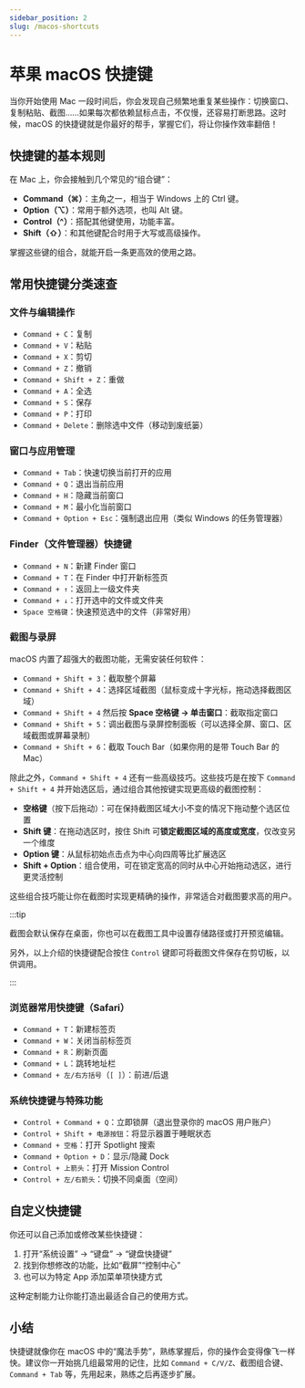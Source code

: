 ```yaml
---
sidebar_position: 2
slug: /macos-shortcuts
---
```


# 苹果 macOS 快捷键

当你开始使用 Mac 一段时间后，你会发现自己频繁地重复某些操作：切换窗口、复制粘贴、截图……如果每次都依赖鼠标点击，不仅慢，还容易打断思路。这时候，macOS 的快捷键就是你最好的帮手，掌握它们，将让你操作效率翻倍！



## 快捷键的基本规则

在 Mac 上，你会接触到几个常见的“组合键”：

- **Command（⌘）**：主角之一，相当于 Windows 上的 Ctrl 键。
- **Option（⌥）**：常用于额外选项，也叫 Alt 键。
- **Control（^）**：搭配其他键使用，功能丰富。
- **Shift（⇧）**：和其他键配合时用于大写或高级操作。

掌握这些键的组合，就能开启一条更高效的使用之路。



## 常用快捷键分类速查

### 文件与编辑操作

- `Command + C`：复制
- `Command + V`：粘贴
- `Command + X`：剪切
- `Command + Z`：撤销
- `Command + Shift + Z`：重做
- `Command + A`：全选
- `Command + S`：保存
- `Command + P`：打印
- `Command + Delete`：删除选中文件（移动到废纸篓）

### 窗口与应用管理

- `Command + Tab`：快速切换当前打开的应用
- `Command + Q`：退出当前应用
- `Command + H`：隐藏当前窗口
- `Command + M`：最小化当前窗口
- `Command + Option + Esc`：强制退出应用（类似 Windows 的任务管理器）

### Finder（文件管理器）快捷键

- `Command + N`：新建 Finder 窗口
- `Command + T`：在 Finder 中打开新标签页
- `Command + ↑`：返回上一级文件夹
- `Command + ↓`：打开选中的文件或文件夹
- `Space 空格键`：快速预览选中的文件（非常好用）

### 截图与录屏

macOS 内置了超强大的截图功能，无需安装任何软件：

- `Command + Shift + 3`：截取整个屏幕
- `Command + Shift + 4`：选择区域截图（鼠标变成十字光标，拖动选择截图区域）
- `Command + Shift + 4` 然后按 **Space 空格键 → 单击窗口**：截取指定窗口
- `Command + Shift + 5`：调出截图与录屏控制面板（可以选择全屏、窗口、区域截图或屏幕录制）
- `Command + Shift + 6`：截取 Touch Bar（如果你用的是带 Touch Bar 的 Mac）

除此之外，`Command + Shift + 4` 还有一些高级技巧。这些技巧是在按下 `Command + Shift + 4` 并开始选区后，通过组合其他按键实现更高级的截图控制：

- **空格键**（按下后拖动）：可在保持截图区域大小不变的情况下拖动整个选区位置
- **Shift 键**：在拖动选区时，按住 Shift 可**锁定截图区域的高度或宽度**，仅改变另一个维度
- **Option 键**：从鼠标初始点击点为中心向四周等比扩展选区
- **Shift + Option**：组合使用，可在锁定宽高的同时从中心开始拖动选区，进行更灵活控制

这些组合技巧能让你在截图时实现更精确的操作，非常适合对截图要求高的用户。

:::tip

截图会默认保存在桌面，你也可以在截图工具中设置存储路径或打开预览编辑。

另外，以上介绍的快捷键配合按住 `Control` 键即可将截图文件保存在剪切板，以供调用。

:::

### 浏览器常用快捷键（Safari）

- `Command + T`：新建标签页
- `Command + W`：关闭当前标签页
- `Command + R`：刷新页面
- `Command + L`：跳转地址栏
- `Command + 左/右方括号`（`[ ]`）：前进/后退

### 系统快捷键与特殊功能

- `Control + Command + Q`：立即锁屏（退出登录你的 macOS 用户账户）
- `Control + Shift + 电源按钮`：将显示器置于睡眠状态
- `Command + 空格`：打开 Spotlight 搜索
- `Command + Option + D`：显示/隐藏 Dock
- `Control + 上箭头`：打开 Mission Control
- `Control + 左/右箭头`：切换不同桌面（空间）



## 自定义快捷键

你还可以自己添加或修改某些快捷键：

1. 打开“系统设置” → “键盘” → “键盘快捷键”
2. 找到你想修改的功能，比如“截屏”“控制中心”
3. 也可以为特定 App 添加菜单项快捷方式

这种定制能力让你能打造出最适合自己的使用方式。



## 小结

快捷键就像你在 macOS 中的“魔法手势”，熟练掌握后，你的操作会变得像飞一样快。建议你一开始挑几组最常用的记住，比如 `Command + C/V/Z`、截图组合键、`Command + Tab` 等，先用起来，熟练之后再逐步扩展。

